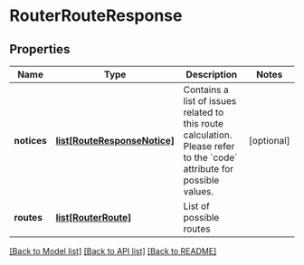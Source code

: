 # RouterRouteResponse

## Properties
Name | Type | Description | Notes
------------ | ------------- | ------------- | -------------
**notices** | [**list[RouteResponseNotice]**](RouteResponseNotice.md) | Contains a list of issues related to this route calculation. Please refer to the &#x60;code&#x60; attribute for possible values.  | [optional] 
**routes** | [**list[RouterRoute]**](RouterRoute.md) | List of possible routes | 

[[Back to Model list]](../README.md#documentation-for-models) [[Back to API list]](../README.md#documentation-for-api-endpoints) [[Back to README]](../README.md)

